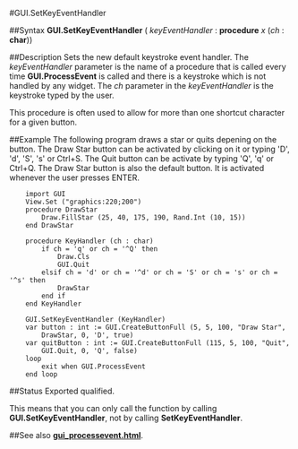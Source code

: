 
#GUI.SetKeyEventHandler

##Syntax
**GUI.SetKeyEventHandler** (    _keyEventHandler_ : **procedure** _x_ (_ch_ : **char**))


##Description
Sets the new default keystroke event handler. The _keyEventHandler_ parameter is the name of a procedure that is called every time **GUI.ProcessEvent** is called and there is a keystroke which is not handled by any widget. The _ch_ parameter in the _keyEventHandler_ is the keystroke typed by the user.

This procedure is often used to allow for more than one shortcut character for a given button.


##Example
The following program draws a star or quits depening on the button. The Draw Star button can be activated by clicking on it or typing 'D', 'd', 'S', 's' or Ctrl+S. The Quit button can be activate by typing 'Q', 'q' or Ctrl+Q. The Draw Star button is also the default button. It is activated whenever the user presses ENTER.

        import GUI
        View.Set ("graphics:220;200")
        procedure DrawStar
            Draw.FillStar (25, 40, 175, 190, Rand.Int (10, 15))
        end DrawStar
        
        procedure KeyHandler (ch : char)
            if ch = 'q' or ch = '^Q' then
                Draw.Cls
                GUI.Quit
            elsif ch = 'd' or ch = '^d' or ch = 'S' or ch = 's' or ch = '^s' then
                DrawStar
            end if
        end KeyHandler
        
        GUI.SetKeyEventHandler (KeyHandler)
        var button : int := GUI.CreateButtonFull (5, 5, 100, "Draw Star",
            DrawStar, 0, 'D', true)
        var quitButton : int := GUI.CreateButtonFull (115, 5, 100, "Quit", 
            GUI.Quit, 0, 'Q', false)
        loop
            exit when GUI.ProcessEvent
        end loop
##Status
Exported qualified.

This means that you can only call the function by calling **GUI.SetKeyEventHandler**, not by calling **SetKeyEventHandler**.


##See also
**[gui_processevent.html](GUI.ProcessEvent)**.


